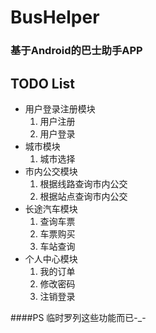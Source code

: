 # BusHelper
### 基于Android的巴士助手APP

## TODO List
* 用户登录注册模块
	1. 用户注册
	2. 用户登录
* 城市模块
    1. 城市选择
* 市内公交模块
	1. 根据线路查询市内公交
	2. 根据站点查询市内公交
* 长途汽车模块
	1. 查询车票
	2. 车票购买
	3. 车站查询
* 个人中心模块
    1. 我的订单
    2. 修改密码
    3. 注销登录

####PS
临时罗列这些功能而已-_-
